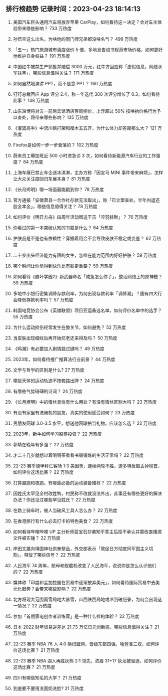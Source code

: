 
## 排行榜趋势 记录时间：2023-04-23 18:14:13
  
  1. 美国汽车巨头通用汽车将放弃苹果 CarPlay，如何看待这一决定？会对车主体验带来哪些影响？ 733 万热度
    
  2. 孙悟空这么出名，为啥他的同门师兄弟都没啥名气？ 499 万热度
    
  3. 「五一」热门旅游城市酒店涨价 5 倍，多地发告诫书规范市场价格，如何更好地维护自身权益？ 191 万热度
    
  4. 中国红牛被禁生产销售并赔偿 3000 万元，红牛方回应称「虚假信息，网络水军抹黑」，哪些信息值得关注？ 171 万热度
    
  5. 如何自然地演讲 PPT，而不是念 PPT？ 160 万热度
    
  6. 钉钉总裁回应 App 评分 2.4，称一年迭代 300 次评分增长了 0.3，如何看待此事？ 148 万热度
    
  7. 山东淄博将对五一前后宾馆酒店客房控价，上浮超过 50% 按哄抬价格行为予以查处，将带来哪些影响？ 135 万热度
    
  8. 《灌篮高手》中流川枫打架和樱木五五开，为什么体力却差距那么大？ 121 万热度
    
  9. Firefox是如何一步一步衰落的？ 102 万热度
    
  10. 蔚来员工曝加班近 500 小时进急诊 3 次，如何看待新能源汽车行业的工作强度？ 84 万热度
    
  11. 上海车展已禁止车企送冰淇淋，主办方称「因宝马 MINI 事件带来麻烦」，怎样让大众关注度回归车展本身？ 81 万热度
    
  12. 《长月烬明》哪一场面最能戳到你？ 78 万热度
    
  13. 官方通报「安徽萧县一合作社存款无法取出」，称「已立案查处，半年内退还股金本金」，哪些信息值得关注？ 78 万热度
    
  14. 如何评价《明日方舟》四周年活动赠送干员「淬羽赫默」？ 76 万热度
    
  15. 你看过的第一本突破认知的书籍是什么？ 64 万热度
    
  16. 护肤品是不是也有依赖性？穿插着用会不会导致皮肤不稳定或变差？ 62 万热度
    
  17. 二十岁出头经济能力有限的女生，怎样在能力范围内好好护肤？ 59 万热度
    
  18. 哪个瞬间让你觉得到快乐比有钱更重要？ 59 万热度
    
  19. 如何看待《崩坏学园2》新武器命名「咸鱼怎么你了」，整活网络上的原神梗？ 59 万热度
    
  20. 多地中小银行密集调降存款利率，为何出现存款利率「调降潮」？国有四大行会降低存款利率吗？ 57 万热度
    
  21. 韩国电竞协会公布《英雄联盟》项目亚运备选名单，如何评价名单中的选手？ 55 万热度
    
  22. 为什么运动损伤经常发生在膝关节，如何避免？ 52 万热度
    
  23. 当皮肤出现细纹后再开始抗老还来得及吗？ 50 万热度
    
  24. 《鸣潮》有必要加入剧情跳过键吗？ 49 万热度
    
  25. 2023年，如何看待搜广推算法行业前景？ 44 万热度
    
  26. 文学与哲学的区别是什么? 27 万热度
    
  27. 哪些天体的运动轨迹不按套路出牌？ 24 万热度
    
  28. 有哪些气势磅礴的诗词？ 24 万热度
    
  29. 《长月烬明》中的情丝具体有什么用处？有没有情丝区别大吗？ 23 万热度
    
  30. 有没有家里有洗碗机的朋友，真实的使用感受如何？ 23 万热度
    
  31. 男朋友网球 3.0-3.5 水平，想送他网球拍当礼物，应该怎么选？ 22 万热度
    
  32. 2023年，新手如何学习股票投资？ 22 万热度
    
  33. 郭靖在晚年有多强？ 22 万热度
    
  34. 才二十几岁就想过着喝喝茶看看书锻锻炼的生活正常吗？ 22 万热度
    
  35. 22-23 赛季德甲拜仁客场 1:3 美因茨，连续两轮不胜，遭多特反超丢掉榜首，如何评价这场比赛？ 22 万热度
    
  36. 打算晨跑和夜跑，有哪些必备的运动装备推荐？ 22 万热度
    
  37. 因姓氏太罕见全村改姓鸭，村民称不改就没法外出，此事还有哪些更好的解决办法？你还见过哪些罕见姓氏？ 22 万热度
    
  38. 在路上骑车时，被人当破风工具人怎么办？ 22 万热度
    
  39. 在香港旅行有什么必去打卡的特色美食？ 22 万热度
    
  40. 如何看待哔哩哔哩 UP 主分析师蓝宝石抄袭知乎答主后拒不承认并篡改直播源文件被实锤？ 22 万热度
    
  41. 岸田文雄向靖国神社供奉祭品，外交部表示「敦促日方彻底同军国主义切割」，释放了哪些信号？ 22 万热度
    
  42. 人民海军 74 周年，航母和舰载机改变了人民海军，说说你是怎么认识他们的？ 22 万热度
    
  43. 媒体称「印度和孟加拉国在贸易中逐渐放弃美元」，如何看待国际贸易中去美元化趋势？会带来哪些影响？ 22 万热度
    
  44. 北方将现大范围雨雪局地大暴雪，山西陕西局地或冷到破纪录，为何会出现这一情况？ 22 万热度
    
  45. 参加「首期家电创作者训练营」是一种什么样的体验？ 22 万热度
    
  46. 日本 2022 财年贸易逆差达 21.73 万亿日元创新高，哪些信息值得关注？ 21 万热度
    
  47. 22-23 赛季 NBA 76 人 4:0 横扫篮网，晋级东部四强，哈登准三双，如何评价这场比赛？ 21 万热度
    
  48. 22-23 赛季 NBA 湖人再胜灰熊 2:1 领先，浓眉 31+17 狄龙被驱逐，如何评价这场比赛？ 21 万热度
    
  49. 四川有哪些知名的大学？ 21 万热度
    
  50. 到底要不要用洗面奶洗脸? 21 万热度
    